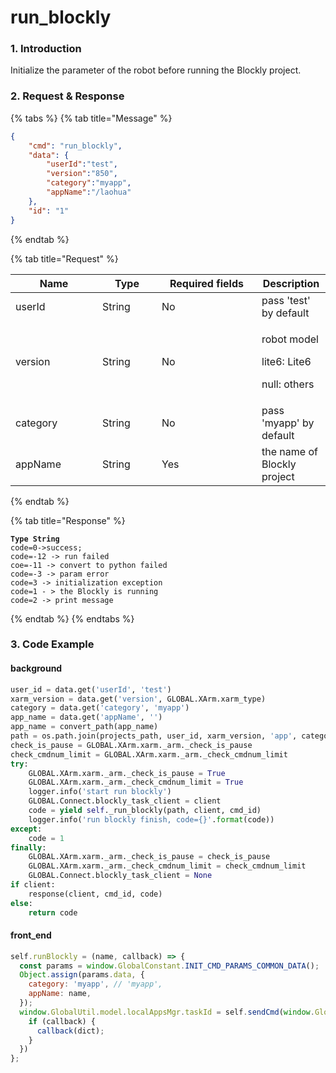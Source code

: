 # run\_blockly

### 1. Introduction

Initialize the parameter of the robot before running the Blockly project.

### 2. Request & Response

{% tabs %}
{% tab title="Message" %}
```json
{
    "cmd": "run_blockly",
    "data": {
        "userId":"test",
        "version":"850",
        "category":"myapp",
        "appName":"/laohua"
    },
    "id": "1"
}

```
{% endtab %}

{% tab title="Request" %}
<table data-full-width="true"><thead><tr><th width="123">Name</th><th width="79">Type</th><th width="144">Required fields</th><th>Description</th></tr></thead><tbody><tr><td>userId</td><td>String</td><td>No</td><td>pass 'test' by default</td></tr><tr><td>version</td><td>String</td><td>No</td><td><p>robot model</p><p>lite6: Lite6</p><p>null: others</p></td></tr><tr><td>category</td><td>String</td><td>No</td><td>pass 'myapp' by default</td></tr><tr><td>appName</td><td>String</td><td>Yes</td><td>the name of Blockly project</td></tr></tbody></table>
{% endtab %}

{% tab title="Response" %}
<pre><code><strong>Type String
</strong>code=0->success;
code=-12 -> run failed
coe=-11 -> convert to python failed
code=-3 -> param error
code=3 -> initialization exception
code=1 - > the Blockly is running
code=2 -> print message
</code></pre>
{% endtab %}
{% endtabs %}

### 3. Code Example

#### background

```python
user_id = data.get('userId', 'test')
xarm_version = data.get('version', GLOBAL.XArm.xarm_type)
category = data.get('category', 'myapp')
app_name = data.get('appName', '')
app_name = convert_path(app_name)
path = os.path.join(projects_path, user_id, xarm_version, 'app', category, app_name)
check_is_pause = GLOBAL.XArm.xarm._arm._check_is_pause
check_cmdnum_limit = GLOBAL.XArm.xarm._arm._check_cmdnum_limit
try:
    GLOBAL.XArm.xarm._arm._check_is_pause = True
    GLOBAL.XArm.xarm._arm._check_cmdnum_limit = True
    logger.info('start run blockly')
    GLOBAL.Connect.blockly_task_client = client
    code = yield self._run_blockly(path, client, cmd_id)
    logger.info('run blockly finish, code={}'.format(code))
except:
    code = 1
finally:
    GLOBAL.XArm.xarm._arm._check_is_pause = check_is_pause
    GLOBAL.XArm.xarm._arm._check_cmdnum_limit = check_cmdnum_limit
    GLOBAL.Connect.blockly_task_client = None
if client:
    response(client, cmd_id, code)
else:
    return code
```

#### front\_end

```javascript
self.runBlockly = (name, callback) => {
  const params = window.GlobalConstant.INIT_CMD_PARAMS_COMMON_DATA();
  Object.assign(params.data, {
    category: 'myapp', // 'myapp',
    appName: name,
  });
  window.GlobalUtil.model.localAppsMgr.taskId = self.sendCmd(window.GlobalConstant.RUN_BLOCKLY, params, (dict) => {
    if (callback) {
      callback(dict);
    }
  })
};
```
